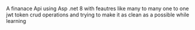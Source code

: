 A finanace Api using Asp .net 8 with feautres like many to many one to one jwt token crud operations and trying to make it as clean as a possible while learning
